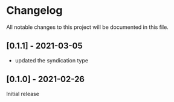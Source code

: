 # Changelog
All notable changes to this project will be documented in this file.

## [0.1.1] - 2021-03-05
- updated the syndication type

## [0.1.0] - 2021-02-26
Initial release

